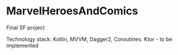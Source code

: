 # MarvelHeroesAndComics

Final SF project
<p>Technology stack: Kotlin, MVVM, Dagger2, Coroutines. Ktor - to be implemented
  <p></p>
